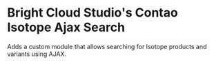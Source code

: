 # Bright Cloud Studio's Contao Isotope Ajax Search
Adds a custom module that allows searching for Isotope products and variants using AJAX.
